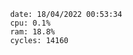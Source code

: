 

                date: 18/04/2022 00:53:34
                cpu: 0.1%
                ram: 18.8%
                cycles: 14160

                         